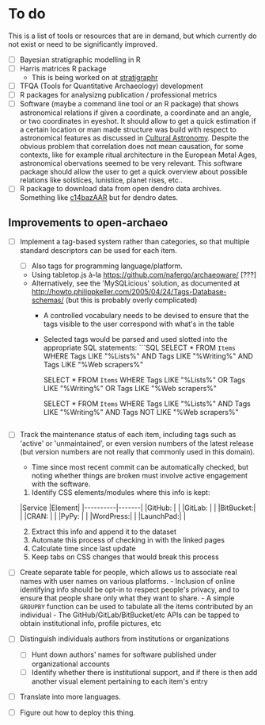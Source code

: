 # To do
This is a list of tools or resources that are in demand, but which currently do not exist or need to be significantly improved.

- [ ] Bayesian stratigraphic modelling in R
- [ ] Harris matrices R package
  - This is being worked on at [stratigraphr](https://github.com/joeroe/stratigraphr)
- [ ] TFQA (Tools for Quantitative Archaeology) development
- [ ] R packages for analysizng publication / professional metrics
- [ ] Software (maybe a command line tool or an R package) that shows astronomical relations if given a coordinate, a coordinate and an angle, or two coordinates in eyeshot. It should allow to get a quick estimation if a certain location or man made structure was build with respect to astronomical features as discussed in [Cultural Astronomy](https://en.wikipedia.org/wiki/Cultural_astronomy). Despite the obvious problem that correlation does not mean causation, for some contexts, like for example ritual architecture in the European Metal Ages, astronomical obervations seemed to be very relevant. This software package should allow the user to get a quick overview about possible relations like solstices, lunistice, planet rises, etc..
- [ ] R package to download data from open dendro data archives. Something like [c14bazAAR](https://github.com/ISAAKiel/c14bazAAR) but for dendro dates.

## Improvements to open-archaeo
- [ ] Implement a tag-based system rather than categories, so that multiple standard descriptors can be used for each item.
    - [ ] Also tags for programming language/platform.
    - Using tabletop.js à-la https://github.com/nafergo/archaeoware/ [???]
    - Alternatively, see the 'MySQLicious' solution, as documented at http://howto.philippkeller.com/2005/04/24/Tags-Database-schemas/ (but this is probably overly complicated)
        - A controlled vocabulary needs to be devised to ensure that the tags visible to the user correspond with what's in the table
        - Selected tags would be parsed and used slotted into the appropriate SQL statements:
                          ```SQL
            SELECT *
            FROM `Items`
            WHERE Tags LIKE "%Lists%"
            AND Tags LIKE "%Writing%"
            AND Tags LIKE "%Web scrapers%"

            SELECT *
            FROM `Items`
            WHERE Tags LIKE "%Lists%"
            OR Tags LIKE "%Writing%"
            OR Tags LIKE "%Web scrapers%"

            SELECT *
            FROM `Items`
            WHERE Tags LIKE "%Lists%"
            AND Tags LIKE "%Writing%"
            AND Tags NOT LIKE "%Web scrapers%"
            ```
            
- [ ] Track the maintenance status of each item, including tags such as 'active' or 'unmaintained', or even version numbers of the latest release (but version numbers are not really that commonly used in this domain).
    - Time since most recent commit can be automatically checked, but noting whether things are broken must involve active engagement with the software.
    
    1. Identify CSS elements/modules where this info is kept:
    
    |Service   |Element|
|----------|-------|
|GitHub:   |       |
|GitLab:   |       |
|BitBucket:|       |
|CRAN:     |       |
|PyPy:     |       |
|WordPress:|       |
|LaunchPad:|       |
    
    2. Extract this info and append it to the dataset
    3. Automate this process of checking in with the linked pages
    4. Calculate time since last update
    5. Keep tabs on CSS changes that would break this process
    
- [ ] Create separate table for people, which allows us to associate real names with user names on various platforms.
        - Inclusion of online identifying info should be opt-in to respect people's privacy, and to ensure that people share only what they want to share.
        - A simple `GROUPBY` function can be used to tabulate all the items contributed by an individual
        - The GitHub/GitLab/BitBucket/etc APIs can be tapped to obtain institutional info, profile pictures, etc
        
- [ ] Distinguish individuals authors from institutions or organizations
    - [ ] Hunt down authors' names for software published under organizational accounts
    - [ ] Identify whether there is institutional support, and if there is then add another visual element pertaining to each item's entry

- [ ] Translate into more languages.

- [ ] Figure out how to deploy this thing.
